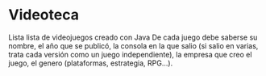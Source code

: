 # Videoteca
Lista lista de videojuegos creado con Java
De cada juego debe saberse su nombre, el año que se publicó, la consola en la que salio (si salio en varias, trata cada versión como un juego independiente), la empresa que creo el juego, el genero (plataformas, estrategia, RPG...).

